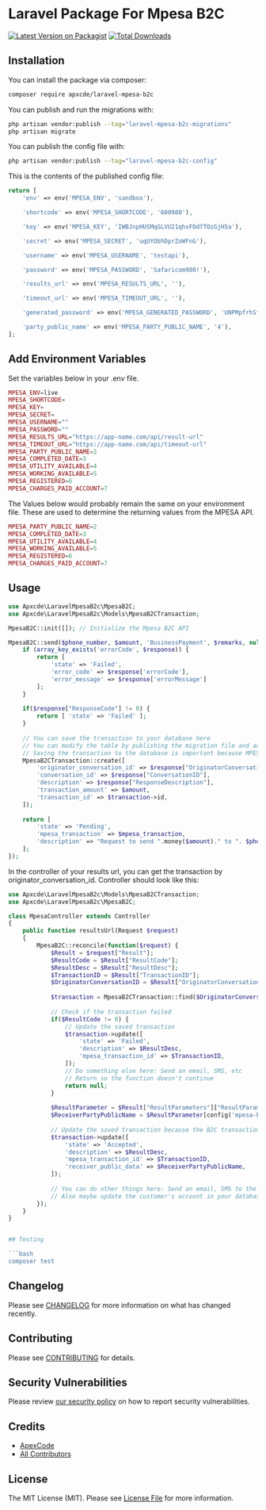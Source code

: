 # Laravel Package For Mpesa B2C

[![Latest Version on Packagist](https://img.shields.io/packagist/v/apxcde/laravel-mpesa-b2c.svg?style=flat-square)](https://packagist.org/packages/apxcde/laravel-mpesa-b2c)
[![Total Downloads](https://img.shields.io/packagist/dt/apxcde/laravel-mpesa-b2c.svg?style=flat-square)](https://packagist.org/packages/apxcde/laravel-mpesa-b2c)

## Installation

You can install the package via composer:

```bash
composer require apxcde/laravel-mpesa-b2c
```

You can publish and run the migrations with:

```bash
php artisan vendor:publish --tag="laravel-mpesa-b2c-migrations"
php artisan migrate
```

You can publish the config file with:

```bash
php artisan vendor:publish --tag="laravel-mpesa-b2c-config"
```

This is the contents of the published config file:

```php
return [
    'env' => env('MPESA_ENV', 'sandbox'),

    'shortcode' => env('MPESA_SHORTCODE', '600980'),

    'key' => env('MPESA_KEY', 'IWBJnpHUSMqGLVU21qhxFOdfTOzGjH5a'),

    'secret' => env('MPESA_SECRET', 'uqUYObhDprZoWFnG'),

    'username' => env('MPESA_USERNAME', 'testapi'),

    'password' => env('MPESA_PASSWORD', 'Safaricom980!'),

    'results_url' => env('MPESA_RESULTS_URL', ''),

    'timeout_url' => env('MPESA_TIMEOUT_URL', ''),

    'generated_password' => env('MPESA_GENERATED_PASSWORD', 'UNPMpfrhSfSeqN566HAlAQYaIQMeLvpEPZ5SiUR5pJn4faGYBnye251wCLGR56B3uOtT39UmoSeHtFhIa3torjhkXsfESm5NvKhIIOnHKa5Ry3rzeVxL+ruZE2st80HCLsbsJUQmvJ8vbE+h+NamH4DJi7JFHrHAPJ06BPjZuQEYbd/Lei1q4sdmQg6c38ZAnPIrvvWWidqxWc+uspbjqC+Dcyy6o9uwkfCCYGkvLtA8n2FM8MZazh/wgVjBOSV/RMmnt/cZjqoAiUVTkW6FMac77w1ejhweN4khV9mhmZvjmfaFmYi54nXbLSOC8FvkyiJf8uecNSAyWb5G/IhpaQ=='),

    'party_public_name' => env('MPESA_PARTY_PUBLIC_NAME', '4'),
];
```

## Add Environment Variables

Set the variables below in your .env file.

```php
MPESA_ENV=live
MPESA_SHORTCODE=
MPESA_KEY=
MPESA_SECRET=
MPESA_USERNAME=""
MPESA_PASSWORD=""
MPESA_RESULTS_URL="https://app-name.com/api/result-url"
MPESA_TIMEOUT_URL="https://app-name.com/api/timeout-url"
MPESA_PARTY_PUBLIC_NAME=2
MPESA_COMPLETED_DATE=3
MPESA_UTILITY_AVAILABLE=4
MPESA_WORKING_AVAILABLE=5
MPESA_REGISTERED=6
MPESA_CHARGES_PAID_ACCOUNT=7
```

The Values below would probably remain the same on your environment file. These are used to determine the returning values from the 
MPESA API.

```php
MPESA_PARTY_PUBLIC_NAME=2
MPESA_COMPLETED_DATE=3
MPESA_UTILITY_AVAILABLE=4
MPESA_WORKING_AVAILABLE=5
MPESA_REGISTERED=6
MPESA_CHARGES_PAID_ACCOUNT=7
```

## Usage

```php
use Apxcde\LaravelMpesaB2c\MpesaB2C;
use Apxcde\LaravelMpesaB2c\Models\MpesaB2CTransaction;

MpesaB2C::init([]); // Initialize the Mpesa B2C API

MpesaB2C::send($phone_number, $amount, 'BusinessPayment', $remarks, null, function($response) use ($amount, $phone_number) { 
    if (array_key_exists('errorCode', $response)) {
        return [
            'state' => 'Failed',
            'error_code' => $response['errorCode'],
            'error_message' => $response['errorMessage']
        ];
    }
    
    if($response["ResponseCode"] != 0) { 
        return [ 'state' => 'Failed' ];
    }
    
    // You can save the transaction to your database here
    // You can modify the table by publishing the migration file and adding values like phone_number, account_number, etc
    // Saving the transaction to the database is important because MPESA responds to the results url (value in the .env file).
    MpesaB2CTransaction::create([
        'originator_conversation_id' => $response["OriginatorConversationID"],
        'conversation_id' => $response["ConversationID"],
        'description' => $response["ResponseDescription"],
        'transaction_amount' => $amount,
        'transaction_id' => $transaction->id,
    ]);
    
    return [
        'state' => 'Pending',
        'mpesa_transaction' => $mpesa_transaction,
        'description' => "Request to send ".money($amount)." to ". $phone_number . " received successfully \n"
    ];
});
```

In the controller of your results url, you can get the transaction by originator_conversation_id. Controller should look like this:

```php
use Apxcde\LaravelMpesaB2c\Models\MpesaB2CTransaction;
use Apxcde\LaravelMpesaB2c\MpesaB2C;

class MpesaController extends Controller
{
    public function resultsUrl(Request $request)
    {
        MpesaB2C::reconcile(function($request) {
            $Result = $request["Result"];
            $ResultCode = $Result["ResultCode"];
            $ResultDesc = $Result["ResultDesc"];
            $TransactionID = $Result["TransactionID"];
            $OriginatorConversationID = $Result["OriginatorConversationID"];
            
            $transaction = MpesaB2CTransaction::find($OriginatorConversationID);
            
            // Check if the transaction failed
            if($ResultCode != 0) {
                // Update the saved transaction
                $transaction->update([
                    'state' => 'Failed',
                    'description' => $ResultDesc,
                    'mpesa_transaction_id' => $TransactionID,
                ]);
                // Do something else here: Send an email, SMS, etc
                // Return so the function doesn't continue
                return null;
            }
            
            $ResultParameter = $Result["ResultParameters"]["ResultParameter"];
            $ReceiverPartyPublicName = $ResultParameter[config('mpesa-b2c.party_public_name')]["Value"];
            
            // Update the saved transaction because the B2C transaction was successful 
            $transaction->update([
                'state' => 'Accepted',
                'description' => $ResultDesc,
                'mpesa_transaction_id' => $TransactionID,
                'receiver_public_data' => $ReceiverPartyPublicName,
            ]);
            
            // You can do other things here: Send an email, SMS to the customer, etc
            // Also maybe update the customer's account in your database
        });
    }
}
```

```php

## Testing

```bash
composer test
```

## Changelog

Please see [CHANGELOG](CHANGELOG.md) for more information on what has changed recently.

## Contributing

Please see [CONTRIBUTING](CONTRIBUTING.md) for details.

## Security Vulnerabilities

Please review [our security policy](../../security/policy) on how to report security vulnerabilities.

## Credits

- [ApexCode](https://github.com/apxcde)
- [All Contributors](../../contributors)

## License

The MIT License (MIT). Please see [License File](LICENSE.md) for more information.
